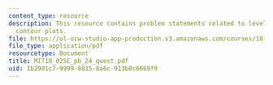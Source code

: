 ```yaml
---
content_type: resource
description: This resource contains problem statements related to level curves and
  contour plots.
file: https://ol-ocw-studio-app-production.s3.amazonaws.com/courses/18-02sc-multivariable-calculus-fall-2010/1b2901c7999988358a6c913b0c6669f9_MIT18_02SC_pb_24_quest.pdf
file_type: application/pdf
resourcetype: Document
title: MIT18_02SC_pb_24_quest.pdf
uid: 1b2901c7-9999-8835-8a6c-913b0c6669f9
---
```

